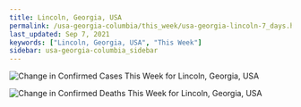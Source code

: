 ```yaml
---
title: Lincoln, Georgia, USA
permalink: /usa-georgia-columbia/this_week/usa-georgia-lincoln-7_days.html
last_updated: Sep 7, 2021
keywords: ["Lincoln, Georgia, USA", "This Week"]
sidebar: usa-georgia-columbia_sidebar
---
```


![Change in Confirmed Cases This Week for Lincoln, Georgia, USA](/covid_tracker/images/graphs/usa-georgia-lincoln-delta_confirmed-7_days_graph.png)

![Change in Confirmed Deaths This Week for Lincoln, Georgia, USA](/covid_tracker/images/graphs/usa-georgia-lincoln-delta_deaths-7_days_graph.png)
